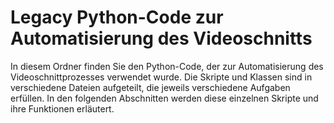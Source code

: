 # Legacy Python-Code zur Automatisierung des Videoschnitts

In diesem Ordner finden Sie den Python-Code, der zur Automatisierung des Videoschnittprozesses verwendet wurde. Die Skripte und Klassen sind in verschiedene Dateien aufgeteilt, die jeweils verschiedene Aufgaben erfüllen. In den folgenden Abschnitten werden diese einzelnen Skripte und ihre Funktionen erläutert.